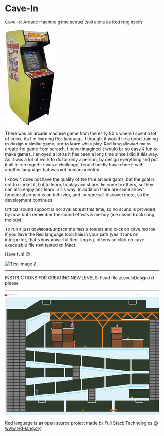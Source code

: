 # Cave-In
Cave-In: Arcade machine game sequel (still alpha as Red lang itself)

![Test Image 0](/scenes/bagman.jpg)

There was an arcade machine game from the early 80's where I spent a lot of coins. As I'm learning Red language, I thought it would be a good training to design a similar game, just to learn while play. Red lang allowed me to create the game from scratch, I never imagined it would be so easy & fun to make games, I enjoyed a lot as it has been a long time since I did it this way. As it was a lot of work to do for only a person, by design everything and put it all to run together was a challenge, I could hardly have done it with another language that was not human oriented.

I know it does not have the quality of the true arcade game, but the goal is not to market it, but to learn, to play and share the code to others, so they can also enjoy and learn in his way. In addition there are some known functional concerns on behavior, and for sure will discover more, so the development continues. 

Official sound support is not available at this time, so no sound is provided by now, but I remember the sound effects & melody (ice cream truck song melody)

To run it just download/unpack the files & folders and click on cave.red file if you have the Red language toolchain in your path (yes it runs on interpreter, that's how powerful Red-lang is), otherwise click on cave executable file (not tested on Mac).

Have fun! 😉

![Test Image 2](/scenes/Level.gif)

**********************************************************************************************************
INSTRUCTIONS FOR CREATING NEW LEVELS: Read file  zLevelsDesign.txt   please
**********************************************************************************************************

![Test Image 3](/scenes/Levelb.gif)

Red language is an open source project made by Full Stack Technologies @ www.red-lang.org

 
